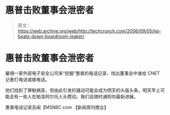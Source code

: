 # 惠普击败董事会泄密者

> 原文：<https://web.archive.org/web/http://techcrunch.com/2006/09/05/hp-beats-down-boardroom-leaker/>

# 惠普击败董事会泄密者

雇佣一家外部电子安全公司来“挖掘”惠普的电话记录，找出董事会中谁给 CNET 记者打电话或接电话。

他们找到了罪魁祸首，但由此引发的骚动可能会成为明天的头版头条，明天早上可能会有一些人在帕洛阿尔托人头攒动。我们会随时通知你最新进展。

惠普电话记录丑闻【MSNBC.com 【新闻周刊商业】